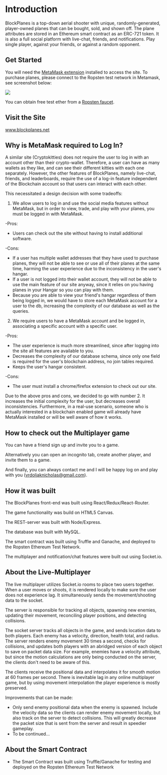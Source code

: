 # Introduction
BlockPlanes is a top-down aerial shooter with unique, randomly-generated, player-owned planes that can be bought, sold, and shown off. The plane attributes are stored in an Ethereum smart contract as an ERC-721 token. It is also a full social platform with live-chat, friends, and notifications. Play single player, against your friends, or against a random opponent. 

## Get Started
You will need the <a href='https://metamask.io'>MetaMask extension</a> installed to access the site. To purchase planes, please connect to the Ropsten test network in Metamask, see screenshot below:

<img size='tiny' src='http://res.cloudinary.com/dkkgoc7cc/image/upload/v1527350272/Screenshot_1.png'/>

You can obtain free test ether from a <a href='http://faucet.ropsten.be:3001'>Ropsten faucet</a>. 

## Visit the Site
www.blockplanes.net

## Why is MetaMask required to Log In?
A similar site (Cryptokitties) does not require the user to log in with an account other than their crypto-wallet. Therefore, a user can have as many wallets as they like, and can see their different kitties with each one separately. However, the other features of BlockPlanes, namely live-chat, friends, and leaderboards, require the use of a log-in feature independent of the Blockchain account so that users can interact with each other. 

This necessitated a design decision with some tradeoffs: 

1. We allow users to log in and use the social media features without MetaMask, but in order to view, trade, and play with your planes, you must be logged in with MetaMask.

-Pros: 

   - Users can check out the site without having to install additional software.
  
-Cons: 

   - If a user has multiple wallet addresses that they have used to purchase planes, they will not be able to see or use all of their planes at the same time, harming the user experience due to the inconsistency in the user's hangar.
   - If a user is not logged into their wallet account, they will not be able to use the main feature of our site anyway, since it relies on you having planes in your Hangar so you can play with them.
   - Because you are able to view your friend's hangar regardless of them being logged in, we would have to store each MetaMask account for a user to the db, increasing the complexity of our database as well as the queries. 
    
2. We require users to have a MetaMask account and be logged in, associating a specific account with a specific user. 

-Pros:

   - The user experience is much more streamlined, since after logging into the site all features are available to you.
   - Decreases the complexity of our database schema, since only one field is required for the user's blockchain address, no join tables required. 
   - Keeps the user's hangar consistent. 
    
-Cons:

   - The user must install a chrome/firefox extension to check out our site.
    
    
Due to the above pros and cons, we decided to go with number 2. It increases the initial complexity for the user, but decreases overall inconsistencies. Furthermore, in a real-use scenario, someone who is actually interested in a blockchain enabled game will already have MetaMask installed or will be well aware of how it works.

## How to check out the Multiplayer game
You can have a friend sign up and invite you to a game. 

Alternatively you can open an incognito tab, create another player, and invite them to a game. 

And finally, you can always contact me and I will be happy log on and play with you (vrdoljaknicholas@gmail.com).

## How it was built
The BlockPlanes front-end was built using React/Redux/React-Router. 

The game functionality was build on HTML5 Canvas. 

The REST-server was built with Node/Express.

The database was built with MySQL. 

The smart contract was built using Truffle and Ganache, and deployed to the Ropsten Ethereum Test Network.

The multiplayer and notification/chat features were built out using Socket.io. 

## About the Live-Multiplayer
The live multiplayer utilizes Socket.io rooms to place two users together. When a user moves or shoots, it is rendered locally to make sure the user does not experience lag. It simultaneously sends the movement/shooting data to the socket. 

The server is responsible for tracking all objects, spawning new enemies, updating their movement, reconciling player positions, and detecting collisions. 

The socket server tracks all objects in the game, and sends location data to both players. Each enemy has a velocity, direction, health total, and radius. The server renders enemy movement 30 times a second, checks for collisions, and updates both players with an abridged version of each object to save on packet data size. For example, enemies have a velocity attribute, but since the motion calculations are only being conducted on the server, the clients don't need to be aware of this. 

The clients receive the positional data and interpolates it for smooth motion at 60 frames per second. There is inevitable lag in any online multiplayer game, but by using movement interpolation the player experience is mostly preserved. 

Improvements that can be made: 
   - Only send enemy positional data when the enemy is spawned. Include the velocity data so the clients can render enemy movement locally, but also track on the server to detect collisions. This will greatly decrease the packet size that is sent from the server and result in speedier gameplay. 
   - To be continued...
   
## About the Smart Contract
  - The Smart Contract was built using Truffle/Ganache for testing and deployed on the Ropsten Ethereum Test Network
